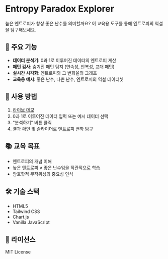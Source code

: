 # Entropy Paradox Explorer

높은 엔트로피가 항상 좋은 난수를 의미할까요? 이 교육용 도구를 통해 엔트로피의 역설을 탐구해보세요.

## 🎯 주요 기능

- **데이터 분석기**: 0과 1로 이루어진 데이터의 엔트로피 계산
- **패턴 검사**: 숨겨진 패턴 탐지 (연속성, 반복성, 교대 패턴)
- **실시간 시각화**: 엔트로피와 그 변화율의 그래프
- **교육용 예시**: 좋은 난수, 나쁜 난수, 엔트로피의 역설 데이터셋

## 🚀 사용 방법

1. [라이브 데모](https://dragonhooo.github.io/Calculus/)
2. 0과 1로 이루어진 데이터 입력 또는 예시 데이터 선택
3. "분석하기" 버튼 클릭
4. 결과 확인 및 슬라이더로 엔트로피 변화 탐구

## 📚 교육 목표

- 엔트로피의 개념 이해
- 높은 엔트로피 ≠ 좋은 난수임을 직관적으로 학습
- 암호학적 무작위성의 중요성 인식

## 🛠️ 기술 스택

- HTML5
- Tailwind CSS
- Chart.js
- Vanilla JavaScript

## 📄 라이선스

MIT License
